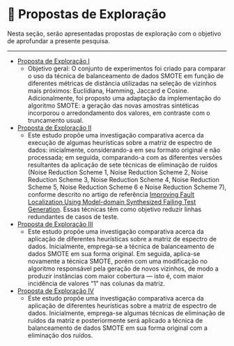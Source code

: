 # 🔬 Propostas de Exploração

Nesta seção, serão apresentadas propostas de exploração com o objetivo de aprofundar a presente pesquisa.

---

- [Proposta de Exploração I](propota_exploracao_um.md)
	- Objetivo geral: O conjunto de experimentos foi criado para comparar o uso da técnica de balanceamento de dados SMOTE em função de diferentes métricas de distância utilizadas na seleção de vizinhos mais próximos: Euclidiana, Hamming, Jaccard e Cosine. Adicionalmente, foi proposto uma adaptação da implementação do algoritmo SMOTE: a geração das novas amostras sintéticas incorporou o arredondamento dos valores, em contraste com o truncamento usual.
- [Proposta de Exploração II](proposta_exploracao_dois.md)
	- Este estudo propõe uma investigação comparativa acerca da execução de algumas heurísticas sobre a matriz de espectro de dados: inicialmente, considerando-a em seu formato original e não processada; em seguida, comparando-a com as diferentes versões resultantes da aplicação de sete técnicas de eliminação de ruídos (Noise Reduction Scheme 1, Noise Reduction Scheme 2, Noise Reduction Scheme 3, Noise Reduction Scheme 4, Noise Reduction Scheme 5, Noise Reduction Scheme 6 e Noise Reduction Scheme 7), conforme descrito no artigo de referência [Improving Fault Localization Using Model-domain Synthesized Failing Test Generation](https://github.com/Reinaldo-Jr-Dev/doutorado/blob/article/IEEE-Improving_Fault_Localization_Using_Model-domain_Synthesized_Failing_Test_Generation.pdf). Essas técnicas têm como objetivo reduzir linhas redundantes de casos de teste.
- [Proposta de Exploração III](proposta_exploracao_tres.md)
 	- Este estudo propõe uma investigação comparativa acerca da aplicação de diferentes heurísticas sobre a matriz de espectro de dados. Inicialmente, emprega-se a técnica de balanceamento de dados SMOTE em sua forma original. Em seguida, aplica-se novamente a técnica SMOTE, porém com uma modificação no algoritmo responsável pela geração de novos vizinhos, de modo a produzir instâncias com maior cobertura — isto é, com maior incidência de valores “1” nas colunas da matriz.
- [Proposta de Exploração IV](proposta_exploracao_quatro.md)
 	- Este estudo propõe uma investigação comparativa acerca da aplicação de diferentes heurísticas sobre a matriz de espectro de dados. Inicialmente, emprega-se algumas técnicas de eliminação de ruídos da matriz e posteriormente será aplicado a técnica de balanceamento de dados SMOTE em sua forma original com a eliminação dos ruídos.

